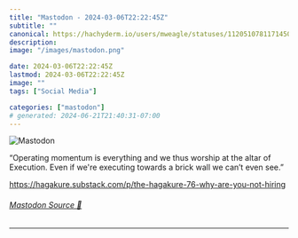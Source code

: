```yaml
---
title: "Mastodon - 2024-03-06T22:22:45Z"
subtitle: ""
canonical: https://hachyderm.io/users/mweagle/statuses/112051078117145009
description:
image: "/images/mastodon.png"

date: 2024-03-06T22:22:45Z
lastmod: 2024-03-06T22:22:45Z
image: ""
tags: ["Social Media"]

categories: ["mastodon"]
# generated: 2024-06-21T21:40:31-07:00
---
```

![Mastodon](/images/mastodon.png)

<p>“Operating momentum is everything and we thus worship at the altar of Execution. Even if we&#39;re executing towards a brick wall we can’t even see.”</p><p><a href="https://hagakure.substack.com/p/the-hagakure-76-why-are-you-not-hiring" target="_blank" rel="nofollow noopener noreferrer" translate="no"><span class="invisible">https://</span><span class="ellipsis">hagakure.substack.com/p/the-ha</span><span class="invisible">gakure-76-why-are-you-not-hiring</span></a></p>


###### [Mastodon Source 🐘](https://hachyderm.io/@mweagle/112051078117145009)

___
